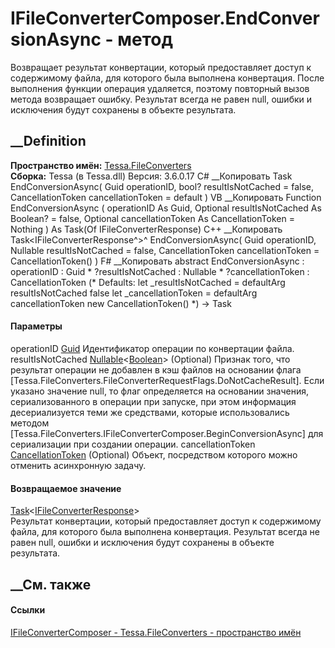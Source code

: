 # IFileConverterComposer.EndConversionAsync - метод
Возвращает результат конвертации, который предоставляет доступ к содержимому
файла, для которого была выполнена конвертация. После выполнения функции
операция удаляется, поэтому повторный вызов метода возвращает ошибку.
Результат всегда не равен null, ошибки и исключения будут сохранены в объекте
результата.
## __Definition
 **Пространство имён:** [Tessa.FileConverters](N_Tessa_FileConverters.htm)  
 **Сборка:** Tessa (в Tessa.dll) Версия: 3.6.0.17
C# __Копировать
     Task<IFileConverterResponse> EndConversionAsync(
    	Guid operationID,
    	bool? resultIsNotCached = false,
    	CancellationToken cancellationToken = default
    )
VB __Копировать
     Function EndConversionAsync ( 
    	operationID As Guid,
    	Optional resultIsNotCached As Boolean? = false,
    	Optional cancellationToken As CancellationToken = Nothing
    ) As Task(Of IFileConverterResponse)
C++ __Копировать
    Task<IFileConverterResponse^>^ EndConversionAsync(
    	Guid operationID, 
    	Nullable<bool> resultIsNotCached = false, 
    	CancellationToken cancellationToken = CancellationToken()
    )
F# __Копировать
     abstract EndConversionAsync : 
            operationID : Guid * 
            ?resultIsNotCached : Nullable<bool> * 
            ?cancellationToken : CancellationToken 
    (* Defaults:
            let _resultIsNotCached = defaultArg resultIsNotCached false
            let _cancellationToken = defaultArg cancellationToken new CancellationToken()
    *)
    -> Task<IFileConverterResponse> 
#### Параметры
operationID [Guid](https://learn.microsoft.com/dotnet/api/system.guid)
    Идентификатор операции по конвертации файла.
resultIsNotCached
[Nullable](https://learn.microsoft.com/dotnet/api/system.nullable-1)<[Boolean](https://learn.microsoft.com/dotnet/api/system.boolean)>
(Optional)
     Признак того, что результат операции не добавлен в кэш файлов на основании флага [Tessa.FileConverters.FileConverterRequestFlags.DoNotCacheResult]. Если указано значение null, то флаг определяется на основании значения, сериализованного в операции при запуске, при этом информация десериализуется теми же средствами, которые использовались методом [Tessa.FileConverters.IFileConverterComposer.BeginConversionAsync] для сериализации при создании операции. 
cancellationToken
[CancellationToken](https://learn.microsoft.com/dotnet/api/system.threading.cancellationtoken)
(Optional)
    Объект, посредством которого можно отменить асинхронную задачу.
#### Возвращаемое значение
[Task](https://learn.microsoft.com/dotnet/api/system.threading.tasks.task-1)<[IFileConverterResponse](T_Tessa_FileConverters_IFileConverterResponse.htm)>  
Результат конвертации, который предоставляет доступ к содержимому файла, для
которого была выполнена конвертация. Результат всегда не равен null, ошибки и
исключения будут сохранены в объекте результата.
## __См. также
#### Ссылки
[IFileConverterComposer - ](T_Tessa_FileConverters_IFileConverterComposer.htm)
[Tessa.FileConverters - пространство имён](N_Tessa_FileConverters.htm)
